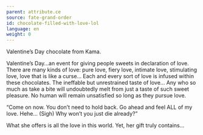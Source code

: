 ```yaml
---
parent: attribute.ce
source: fate-grand-order
id: chocolate-filled-with-love-lol
language: en
weight: 0
---
```


Valentine’s Day chocolate from Kama.

Valentine’s Day…an event for giving people sweets in declaration of love. There are many kinds of love: pure love, fiery love, intimate love, stimulating love, love that is like a curse…
Each and every sort of love is infused within these chocolates.
The ineffable but unrestrained taste of love…
Any who so much as take a bite will undoubtedly melt from just a taste of such sweet pleasure.
No human will remain unsatisfied so long as they pursue love.

“Come on now. You don’t need to hold back. Go ahead and feel ALL of my love. Hehe…
(Sigh) Why won’t you just die already?”

What she offers is all the love in this world. Yet, her gift truly contains…
